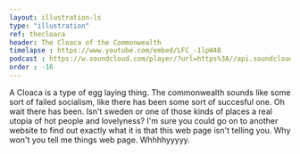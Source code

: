 ```yaml
---
layout: illustration-ls
type: "illustration"
ref: thecloaca
header: The Cloaca of the Commonwealth
timelapse : https://www.youtube.com/embed/LFC_-1lpW48
podcast : https://w.soundcloud.com/player/?url=https%3A//api.soundcloud.com/tracks/249469398
order : -16
---
```



A Cloaca is a type of egg laying thing. The commonwealth sounds like some sort of failed socialism, like there has been some sort of succesful one. Oh wait there has been. Isn't sweden or one of those kinds of places a real utopia of hot people and lovelyness? I'm sure you could go on to another website to find out exactly what it is that this web page isn't telling you. Why won't you tell me things web page. Whhhhyyyyy.

